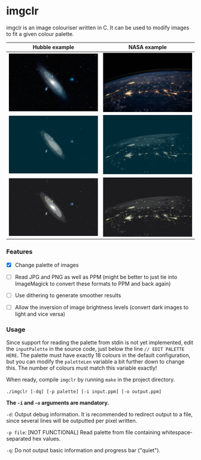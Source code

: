 # imgclr

imgclr is an image colouriser written in C. It can be used to modify images to
fit a given colour palette.

<!-- <p> -->
<!-- 	<img alt="Hubble image - original" src="examples/hubble1/original.jpg" width="35%"/> -->
<!-- 	&nbsp; &nbsp; &nbsp; &nbsp; -->
<!-- 	<img alt="NASA image - original" src="examples/nasa1/original.jpg" width="35%"/> -->
<!-- 	<br> -->
<!-- 	<img alt="Hubble image - solarised palette" src="examples/hubble1/convert1.jpg" width="35%"/> -->
<!-- 	&nbsp; &nbsp; &nbsp; &nbsp; -->
<!-- 	<img alt="NASA image - solarised palette" src="examples/nasa1/convert1.jpg" width="35%"/> -->
<!-- 	<br> -->
<!-- 	<img alt="Hubble image - alternative palette" src="examples/hubble1/convert2.jpg" width="35%"/> -->
<!-- 	&nbsp; &nbsp; &nbsp; &nbsp; -->
<!-- 	<img alt="NASA image - alternative palette" src="examples/nasa1/convert2.jpg" width="35%"/> -->
<!-- </p> -->

Hubble example                                    | NASA example
:------------------------------------------------:|:--------------------------------------------:
![Hubble-original](examples/hubble1/original.jpg) | ![NASA-original](examples/nasa1/original.jpg)
![Hubble-original](examples/hubble1/convert1.jpg) | ![NASA-original](examples/nasa1/convert1.jpg)
![Hubble-original](examples/hubble1/convert2.jpg) | ![NASA-original](examples/nasa1/convert2.jpg)


### Features
- [x] Change palette of images
- [ ] Read JPG and PNG as well as PPM (might be better to just tie into ImageMagick to convert these formats to PPM and back again)
- [ ] Use dithering to generate smoother results
- [ ] Allow the inversion of image brightness levels (convert dark images to
      light and vice versa)


### Usage

Since support for reading the palette from stdin is not yet implemented, edit the `inputPalette` in the source code,
just below the line `// EDIT PALETTE HERE`. The palette must have exactly 18 colours in the default configuration,
but you can modify the `paletteLen` variable a bit further down to change this. The number of colours must match this
variable exactly!

When ready, compile `imgclr` by running `make` in the project directory.

`./imgclr [-dq] [-p palette] [-i input.ppm] [-o output.ppm]`

**The `-i` and `-o` arguments are mandatory.**

`-d`: Output debug information. It is recommended to redirect output to a file, since several lines will be outputted per pixel written.

`-p file`: [NOT FUNCTIONAL] Read palette from file containing whitespace-separated hex values.

`-q`: Do not output basic information and progress bar ("quiet").
